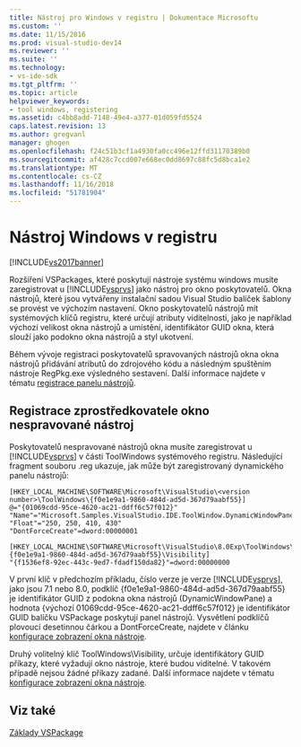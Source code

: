 ```yaml
---
title: Nástroj pro Windows v registru | Dokumentace Microsoftu
ms.custom: ''
ms.date: 11/15/2016
ms.prod: visual-studio-dev14
ms.reviewer: ''
ms.suite: ''
ms.technology:
- vs-ide-sdk
ms.tgt_pltfrm: ''
ms.topic: article
helpviewer_keywords:
- tool windows, registering
ms.assetid: c4bb8add-7148-49e4-a377-01d059fd5524
caps.latest.revision: 13
ms.author: gregvanl
manager: ghogen
ms.openlocfilehash: f24c51b3cf1a4930fa0cc496e12ffd31170389b0
ms.sourcegitcommit: af428c7ccd007e668ec0dd8697c88fc5d8bca1e2
ms.translationtype: MT
ms.contentlocale: cs-CZ
ms.lasthandoff: 11/16/2018
ms.locfileid: "51781904"
---
```

# <a name="tool-windows-in-the-registry"></a>Nástroj Windows v registru
[!INCLUDE[vs2017banner](../includes/vs2017banner.md)]

Rozšíření VSPackages, které poskytují nástroje systému windows musíte zaregistrovat u [!INCLUDE[vsprvs](../includes/vsprvs-md.md)] jako nástroj pro okno poskytovatelů. Okna nástrojů, které jsou vytvářeny instalační sadou Visual Studio balíček šablony se provést ve výchozím nastavení. Okno poskytovatelů nástrojů mít systémových klíčů registru, které určují atributy viditelnosti, jako je například výchozí velikost okna nástrojů a umístění, identifikátor GUID okna, která slouží jako podokno okna nástrojů a styl ukotvení.  
  
 Během vývoje registraci poskytovatelů spravovaných nástrojů okna okna nástrojů přidávání atributů do zdrojového kódu a následným spuštěním nástroje RegPkg.exe výsledného sestavení. Další informace najdete v tématu [registrace panelu nástrojů](../extensibility/registering-a-tool-window.md).  
  
## <a name="registering-unmanaged-tool-window-providers"></a>Registrace zprostředkovatele okno nespravované nástroj  
 Poskytovatelů nespravované nástrojů okna musíte zaregistrovat u [!INCLUDE[vsprvs](../includes/vsprvs-md.md)] v části ToolWindows systémového registru. Následující fragment souboru .reg ukazuje, jak může být zaregistrovaný dynamického panelu nástrojů:  
  
```  
[HKEY_LOCAL_MACHINE\SOFTWARE\Microsoft\VisualStudio\<version number>\ToolWindows\{f0e1e9a1-9860-484d-ad5d-367d79aabf55}]  
@="{01069cdd-95ce-4620-ac21-ddff6c57f012}"  
"Name"="Microsoft.Samples.VisualStudio.IDE.ToolWindow.DynamicWindowPane"  
"Float"="250, 250, 410, 430"  
"DontForceCreate"=dword:00000001  
  
[HKEY_LOCAL_MACHINE\SOFTWARE\Microsoft\VisualStudio\8.0Exp\ToolWindows\{f0e1e9a1-9860-484d-ad5d-367d79aabf55}\Visibility]  
"{f1536ef8-92ec-443c-9ed7-fdadf150da82}"=dword:00000000  
```  
  
 V první klíč v předchozím příkladu, číslo verze je verze [!INCLUDE[vsprvs](../includes/vsprvs-md.md)], jako jsou 7.1 nebo 8.0, podklíč {f0e1e9a1-9860-484d-ad5d-367d79aabf55} je identifikátor GUID z podokna okna nástrojů (DynamicWindowPane) a hodnota {výchozí 01069cdd-95ce-4620-ac21-ddff6c57f012} je identifikátor GUID balíčku VSPackage poskytují panel nástrojů. Vysvětlení podklíčů plovoucí desetinnou čárkou a DontForceCreate, najdete v článku [konfigurace zobrazení okna nástroje](../extensibility/tool-window-display-configuration.md).  
  
 Druhý volitelný klíč ToolWindows\Visibility, určuje identifikátory GUID příkazy, které vyžadují okno nástroje, které budou viditelné. V takovém případě nejsou žádné příkazy zadané. Další informace najdete v tématu [konfigurace zobrazení okna nástroje](../extensibility/tool-window-display-configuration.md).  
  
## <a name="see-also"></a>Viz také  
 [Základy VSPackage](../misc/vspackage-essentials.md)

